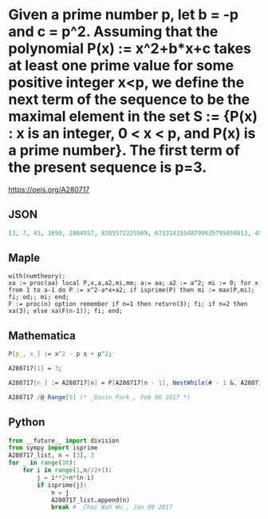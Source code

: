 # Given a prime number p, let b \= \-p and c \= p^2\. Assuming that the polynomial P\(x\) :\= x^2\+b\*x\+c takes at least one prime value for some positive integer x<p, we define the next term of the sequence to be the maximal element in the set S :\= \{P\(x\) : x is an integer, 0 < x < p, and P\(x\) is a prime number\}\. The first term of the present sequence is p\=3\.
https://oeis.org/A280717
## JSON
```JSON
[3, 7, 43, 1693, 2864557, 8205572225569, 67331415548799635795058613, 4533519519805137360312930667312809111343819483374997, 20552799236454203238557860425684304712780972342513397945121797314302926172950212696842909492430773376197]
```
## Maple
```Maple
with(numtheory):
xa := proc(aa) local P,x,a,a2,mi,mm; a:= aa; a2 := a^2; mi := 0; for x from 1 to a-1 do P := x^2-a*x+a2; if isprime(P) then mi := max(P,mi); fi; od;; mi; end;
F := proc(n) option remember if n=1 then return(3); fi; if n=2 then xa(3); else xa(F(n-1)); fi; end;
```
## Mathematica
```Mathematica
P[p_, x_] := x^2 - p x + p^2;
```
```Mathematica
A280717[1] = 3;
```
```Mathematica
A280717[n_] := A280717[n] = P[A280717[n - 1], NestWhile[# - 1 &, A280717[n - 1] - 1, # > A280717[n - 1]/2 && ! PrimeQ@P[A280717[n - 1], #] &]];
```
```Mathematica
A280717 /@ Range[5] (* _Davin Park_, Feb 06 2017 *)
```
## Python
```Python
from __future__ import division
from sympy import isprime
A280717_list, n = [3], 3
for _ in range(10):
    for i in range(1,n//2+1):
        j = i**2+n*(n-i)
        if isprime(j):
            n = j
            A280717_list.append(n)
            break # _Chai Wah Wu_, Jan 09 2017
```
